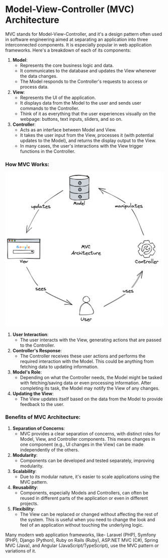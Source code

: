 # Model-View-Controller (MVC) Architecture

MVC stands for Model-View-Controller, and it's a design pattern often used in software engineering aimed at separating an application into three interconnected components. It is especially popular in web application frameworks. Here's a breakdown of each of its components:

1. **Model**:
    - Represents the core business logic and data. 
    - It communicates to the database and updates the View whenever the data changes.
    - The Model responds to the Controller's requests to access or process data.
2. **View**:
    - Represents the UI of the application.
    - It displays data from the Model to the user and sends user commands to the Controller.
    - Think of it as everything that the user experiences visually on the webpage: buttons, text inputs, sliders, and so on.
3. **Controller**:
    - Acts as an interface between Model and View.
    - It takes the user input from the View, processes it (with potential updates to the Model), and returns the display output to the View.
    - In many cases, the user's interactions with the View trigger functions in the Controller.

### How MVC Works:

![MVC architecture](../_assets/images/architecture-patterns/mvc-architecture.png "MVC architecture")

1. **User Interaction**:
    - The user interacts with the View, generating actions that are passed to the Controller.
2. **Controller's Response**:
    - The Controller receives these user actions and performs the required interaction with the Model. This could be anything from fetching data to updating information.
3. **Model's Role**:
    - Depending on what the Controller needs, the Model might be tasked with fetching/saving data or even processing information. After completing its task, the Model may notify the View of any changes.
4. **Updating the View**:
    - The View updates itself based on the data from the Model to provide feedback to the user.

### Benefits of MVC Architecture:

1. **Separation of Concerns**:
    - MVC provides a clear separation of concerns, with distinct roles for Model, View, and Controller components. This means changes in one component (e.g., UI changes in the View) can be made independently of the others.
2. **Modularity**:
    - Components can be developed and tested separately, improving modularity.
3. **Scalability**:
    - Due to its modular nature, it's easier to scale applications using the MVC pattern.
4. **Reusability**:
    - Components, especially Models and Controllers, can often be reused in different parts of the application or even in different projects.
5. **Flexibility**:
    - The View can be replaced or changed without affecting the rest of the system. This is useful when you need to change the look and feel of an application without touching the underlying logic.

Many modern web application frameworks, like- Laravel (PHP), Symfony (PHP), Django (Python), Ruby on Rails (Ruby), ASP.NET MVC (C#), Spring MVC (Java), and Angular (JavaScript/TypeScript), use the MVC pattern or variations of it.